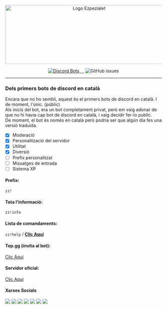 <p align="center">
	<img src="https://cdn.discordapp.com/attachments/716194103813210180/721050026427809863/ezpezialet-sense-fondo-llnegres_2.png" 	alt="Logo Ezpezialet"  width="524" height="190">
</p>


<p align="center">
  <a href="https://top.gg/bot/553883586210562060">
    <img src="https://top.gg/api/widget/status/553883586210562060.svg?noavatar=true" alt="Discord Bots">
    <img src="https://top.gg/api/widget/lib/553883586210562060.svg?noavatar=true" alt="">
    <img src="https://top.gg/api/widget/owner/553883586210562060.svg?noavatar=true" alt="">
    <img src="https://top.gg/api/widget/upvotes/553883586210562060.svg?noavatar=true" alt="">
  </a>
    <img src="https://img.shields.io/pypi/v/discord.py?label=discord.py" alt="">
		<img alt="GitHub issues" src="https://img.shields.io/github/issues-raw/MrOrange9-JCT/Ezpezialet?label=Errors%20Oberts">
</p>

--------

### Dels primers bots de discord en català
Encara que no ho sembli, aquest &eacute;s el primers bots de discord en catal&agrave;. I de moment, l'&uacute;nic. (públic)<br>Als inicis del bot, era un bot completament privat, per&ograve; em vaig adonar de que no hi havia cap bot de discord en catal&agrave;, i vaig decidir fer-lo public.<br />De moment, el bot &eacute;s només en catal&agrave; per&ograve; podria ser que alg&uacute;n dia fes una versi&oacute; tradu&iuml;da.

- [x] Moderació
- [x] Personalització del servidor
- [x] Utilitat
- [x] Diversió
- [ ] Prefix personalitzat
- [ ] Missatges de entrada
- [ ] Sistema XP

#### Prefix:
`zz!`

#### Tota l'informació:
`zz!info`

#### Lista de comandaments:
`zz!help` / [**Clic Aquí**](https://github.com/MrOrange9-JCT/Ezpezialet/wiki/Comandaments)

#### Top.gg (invita al bot):
[Clic Aquí](https://top.gg/bot/553883586210562060 "Fes clic aqui per anar a la pàgina de top.gg")

#### Servidor oficial:
[Clic Aquí](https://discord.gg/HgW2GaR)

#### Xarxes Socials
[![](https://img.shields.io/badge/-Twitch-blueviolet?logo=twitch&logoColor=ffffff)](https://www.twitch.tv/mrorange9jct) [![](https://img.shields.io/badge/-YouTube-ff0000?logo=youtube)](https://www.youtube.com/channel/UCPeW7VCCyDmXl2Gv-CCZJXw) ![](https://img.shields.io/badge/MrOrange9__JCT%237398-Discord-%237289DA?logo=discord&logoColor=ffffff) [![](https://img.shields.io/badge/-Instagram-E1306C?logo=instagram&logoColor=ffffff)](https://www.instagram.com/mrorange9_jct/) [![](https://img.shields.io/badge/-GitHub-lightgrey?logo=github)](https://github.com/MrOrange9-JCT) [![](https://img.shields.io/badge/-Steam-32668f?logo=steam)](https://steamcommunity.com/id/mrorange9jct/) [![](https://img.shields.io/badge/-Reddit-orange?logo=reddit&logoColor=ffffff)](https://www.reddit.com/user/MrOrange9_JCT)
